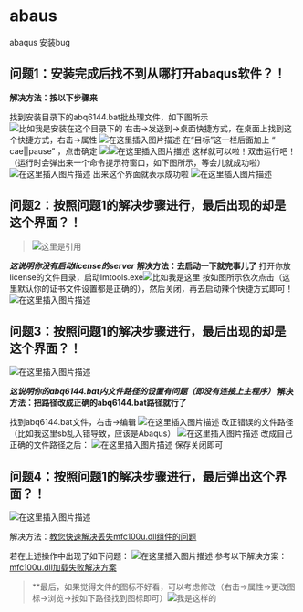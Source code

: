 # abaus
abaqus 安装bug

## 问题1：安装完成后找不到从哪打开abaqus软件？！
**解决方法：按以下步骤来**

 找到安装目录下的abq6144.bat批处理文件，如下图所示
![比如我是安装在这个目录下的](https://img-blog.csdnimg.cn/20190902225506236.png?x-oss-process=image/watermark,type_ZmFuZ3poZW5naGVpdGk,shadow_10,text_aHR0cHM6Ly9ibG9nLmNzZG4ubmV0L3dlaXhpbl80NDA0MjY0Mw==,size_16,color_FFFFFF,t_70)
 右击->发送到->桌面快捷方式，在桌面上找到这个快捷方式，右击->属性
 ![在这里插入图片描述](https://img-blog.csdnimg.cn/2019090222565167.png)
 在“目标”这一栏后面加上 “ cae||pause” ，点击确定
 ![](https://img-blog.csdnimg.cn/20190902225902623.png?x-oss-process=image/watermark,type_ZmFuZ3poZW5naGVpdGk,shadow_10,text_aHR0cHM6Ly9ibG9nLmNzZG4ubmV0L3dlaXhpbl80NDA0MjY0Mw==,size_16,color_FFFFFF,t_70)![在这里插入图片描述](https://img-blog.csdnimg.cn/20190902230117637.png?x-oss-process=image/watermark,type_ZmFuZ3poZW5naGVpdGk,shadow_10,text_aHR0cHM6Ly9ibG9nLmNzZG4ubmV0L3dlaXhpbl80NDA0MjY0Mw==,size_16,color_FFFFFF,t_70)
 这样就可以啦！双击运行吧！
 （运行时会弹出来一个命令提示符窗口，如下图所示，等会儿就成功啦）
 ![在这里插入图片描述](https://img-blog.csdnimg.cn/20190902230227867.png?x-oss-process=image/watermark,type_ZmFuZ3poZW5naGVpdGk,shadow_10,text_aHR0cHM6Ly9ibG9nLmNzZG4ubmV0L3dlaXhpbl80NDA0MjY0Mw==,size_16,color_FFFFFF,t_70)
 出来这个界面就表示成功啦
![在这里插入图片描述](https://img-blog.csdnimg.cn/20190902230416393.png)

## 问题2：按照问题1的解决步骤进行，最后出现的却是这个界面？！

> ![这里是引用](https://img-blog.csdnimg.cn/20190902230545937.png?x-oss-process=image/watermark,type_ZmFuZ3poZW5naGVpdGk,shadow_10,text_aHR0cHM6Ly9ibG9nLmNzZG4ubmV0L3dlaXhpbl80NDA0MjY0Mw==,size_16,color_FFFFFF,t_70)


***这说明你没有启动license的server***
**解决方法：去启动一下就完事儿了**
打开你放license的文件目录，启动Imtools.exe![比如我是这里](https://img-blog.csdnimg.cn/20190902230759781.png?x-oss-process=image/watermark,type_ZmFuZ3poZW5naGVpdGk,shadow_10,text_aHR0cHM6Ly9ibG9nLmNzZG4ubmV0L3dlaXhpbl80NDA0MjY0Mw==,size_16,color_FFFFFF,t_70)
按如图所示依次点击（这里默认你的证书文件设置都是正确的），然后关闭，再去启动辣个快捷方式即可！
![在这里插入图片描述](https://img-blog.csdnimg.cn/20190902230923237.png?x-oss-process=image/watermark,type_ZmFuZ3poZW5naGVpdGk,shadow_10,text_aHR0cHM6Ly9ibG9nLmNzZG4ubmV0L3dlaXhpbl80NDA0MjY0Mw==,size_16,color_FFFFFF,t_70)

## 问题3：按照问题1的解决步骤进行，最后出现的却是这个界面？！
![在这里插入图片描述](https://img-blog.csdnimg.cn/20190902231312207.png)

*****这说明你的abq6144.bat内文件路径的设置有问题（即没有连接上主程序）*****
**解决方法：把路径改成正确的abq6144.bat路径就行了**

找到abq6144.bat文件，右击->编辑
![在这里插入图片描述](https://img-blog.csdnimg.cn/20190902231515117.png?x-oss-process=image/watermark,type_ZmFuZ3poZW5naGVpdGk,shadow_10,text_aHR0cHM6Ly9ibG9nLmNzZG4ubmV0L3dlaXhpbl80NDA0MjY0Mw==,size_16,color_FFFFFF,t_70)
改正错误的文件路径（比如我这里sb乱入错导致，应该是Abaqus）
![在这里插入图片描述](https://img-blog.csdnimg.cn/20190902231605289.png)
改成自己正确的文件路径之后：
![在这里插入图片描述](https://img-blog.csdnimg.cn/20190902231729477.png)
保存关闭即可


## 问题4：按照问题1的解决步骤进行，最后弹出这个界面？！

![在这里插入图片描述](https://img-blog.csdnimg.cn/20190902231939727.png?x-oss-process=image/watermark,type_ZmFuZ3poZW5naGVpdGk,shadow_10,text_aHR0cHM6Ly9ibG9nLmNzZG4ubmV0L3dlaXhpbl80NDA0MjY0Mw==,size_16,color_FFFFFF,t_70)

解决方法：[教您快速解决丢失mfc100u.dll组件的问题](https://jingyan.baidu.com/article/c45ad29c0a61f9051753e2ef.html)


若在上述操作中出现了如下问题：
![在这里插入图片描述](https://img-blog.csdnimg.cn/20190902232303763.png?x-oss-process=image/watermark,type_ZmFuZ3poZW5naGVpdGk,shadow_10,text_aHR0cHM6Ly9ibG9nLmNzZG4ubmV0L3dlaXhpbl80NDA0MjY0Mw==,size_16,color_FFFFFF,t_70)
参考以下解决方案：[mfc100u.dll加载失败解决方案](https://jingyan.baidu.com/article/ad310e80f8cef91848f49e74.html)


> **最后，如果觉得文件的图标不好看，可以考虑修改（右击->属性->更改图标->浏览->按如下路径找到图标即可）![我是这样的](https://img-blog.csdnimg.cn/20190902232642861.png?x-oss-process=image/watermark,type_ZmFuZ3poZW5naGVpdGk,shadow_10,text_aHR0cHM6Ly9ibG9nLmNzZG4ubmV0L3dlaXhpbl80NDA0MjY0Mw==,size_16,color_FFFFFF,t_70)


